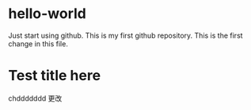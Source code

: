 # hello-world
Just start using github. This is my first github repository.
This is the first change in this file.
<h1>Test title here</h1>
chddddddd
更改
